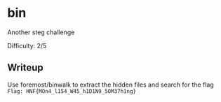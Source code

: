 # bin
Another steg challenge

Difficulty: 2/5

## Writeup
Use foremost/binwalk to extract the hidden files and search for the flag
```Flag: HNF{MOn4_l154_W45_h1D1N9_5OM37h1ng}```
